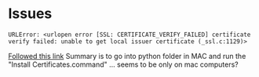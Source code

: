 # Issues

```
URLError: <urlopen error [SSL: CERTIFICATE_VERIFY_FAILED] certificate verify failed: unable to get local issuer certificate (_ssl.c:1129)>
```
[Followed this link](https://stackoverflow.com/questions/50236117/scraping-ssl-certificate-verify-failed-error-for-http-en-wikipedia-org)
Summary is to go into python folder in MAC and run the "Install Certificates.command" ... seems to be only on mac computers?
